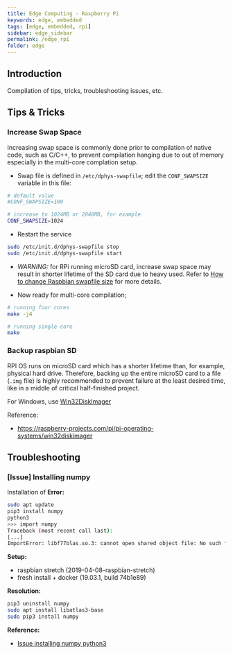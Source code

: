 ```yaml
---
title: Edge Computing - Raspberry Pi
keywords: edge, embedded
tags: [edge, embedded, rpi]
sidebar: edge_sidebar
permalink: /edge_rpi
folder: edge
---
```


## Introduction

Compilation of tips, tricks, troubleshooting issues, etc.


## Tips & Tricks

### Increase Swap Space

Increasing swap space is commonly done prior to compilation of native code, 
such as C/C++, to prevent compilation hanging due to out of memory especially 
in the multi-core complation setup.

- Swap file is defined in `/etc/dphys-swapfile`; edit the `CONF_SWAPSIZE` 
  variable in this file: 

```bash
# default value
#CONF_SWAPSIZE=100

# increase to 1024MB or 2048MB, for example
CONF_SWAPSIZE=1024
```

- Restart the service

```bash
sudo /etc/init.d/dphys-swapfile stop
sudo /etc/init.d/dphys-swapfile start
```

- *WARNING:* for RPi running microSD card, increase swap space may result in
  shorter lifetime of the SD card due to heavy used. 
  Refer to [How to change Raspbian swapfile size](https://www.bitpi.co/2015/02/11/how-to-change-raspberry-pis-swapfile-size-on-rasbian/) for more details.

- Now ready for multi-core compilation; 

```bash
# running four cores
make -j4

# running single core
make
```

### Backup raspbian SD 

RPI OS runs on microSD card which has a shorter lifetime than, for example, 
physical hard drive. Therefore, backing up the entire microSD card to a file
(`.img` file) is highly recommended to prevent failure at the least desired 
time, like in a middle of critical half-finished project.
  
For Windows, use [Win32DiskImager](https://sourceforge.net/projects/win32diskimager/)

Reference:
- https://raspberry-projects.com/pi/pi-operating-systems/win32diskimager

## Troubleshooting

### [Issue] Installing numpy

Installation of 
**Error:**

```bash
sudo apt update
pip3 install numpy
python3
>>> import numpy
Traceback (most recent call last):
[...]
ImportError: libf77blas.so.3: cannot open shared object file: No such file or directory
```

**Setup:** 
- raspbian stretch (2019-04-08-raspbian-stretch)
- fresh install + docker (19.03.1, build 74b1e89)

**Resolution:**

```bash
pip3 uninstall numpy
sudo apt install libatlas3-base
sudo pip3 install numpy
```

**Reference:**
- [Issue installing numpy python3](https://www.raspberrypi.org/forums/viewtopic.php?t=207058)